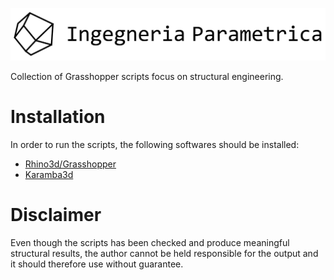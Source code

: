 ![](images/IngegneriaParametrica_Logo.png)


Collection of Grasshopper scripts focus on structural engineering.

Installation
=============
In order to run the scripts, the following softwares should be installed:
- [Rhino3d/Grasshopper](https://www.rhino3d.com/)
- [Karamba3d](www.karamba3d.com)

Disclaimer
============
Even though the scripts has been checked and produce meaningful structural results, the author cannot be held responsible for the output and it should therefore use without guarantee.
